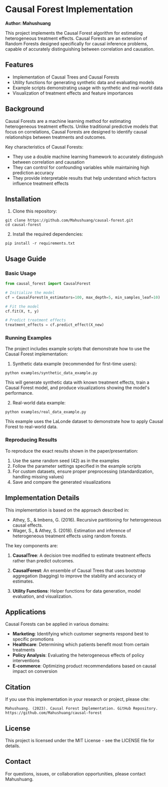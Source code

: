 # Causal Forest Implementation

**Author: Mahushuang**

This project implements the Causal Forest algorithm for estimating heterogeneous treatment effects. Causal Forests are an extension of Random Forests designed specifically for causal inference problems, capable of accurately distinguishing between correlation and causation.

## Features

- Implementation of Causal Trees and Causal Forests
- Utility functions for generating synthetic data and evaluating models
- Example scripts demonstrating usage with synthetic and real-world data
- Visualization of treatment effects and feature importances

## Background

Causal Forests are a machine learning method for estimating heterogeneous treatment effects. Unlike traditional predictive models that focus on correlations, Causal Forests are designed to identify causal relationships between treatments and outcomes.

Key characteristics of Causal Forests:
- They use a double machine learning framework to accurately distinguish between correlation and causation
- They can control for confounding variables while maintaining high prediction accuracy
- They provide interpretable results that help understand which factors influence treatment effects

## Installation

1. Clone this repository:
```
git clone https://github.com/Mahushuang/causal-forest.git
cd causal-forest
```

2. Install the required dependencies:
```
pip install -r requirements.txt
```

## Usage Guide

### Basic Usage

```python
from causal_forest import CausalForest

# Initialize the model
cf = CausalForest(n_estimators=100, max_depth=5, min_samples_leaf=10)

# Fit the model
cf.fit(X, t, y)

# Predict treatment effects
treatment_effects = cf.predict_effect(X_new)
```

### Running Examples

The project includes example scripts that demonstrate how to use the Causal Forest implementation:

1. Synthetic data example (recommended for first-time users):
```
python examples/synthetic_data_example.py
```
This will generate synthetic data with known treatment effects, train a Causal Forest model, and produce visualizations showing the model's performance.

2. Real-world data example:
```
python examples/real_data_example.py
```
This example uses the LaLonde dataset to demonstrate how to apply Causal Forest to real-world data.

### Reproducing Results

To reproduce the exact results shown in the paper/presentation:

1. Use the same random seed (42) as in the examples
2. Follow the parameter settings specified in the example scripts
3. For custom datasets, ensure proper preprocessing (standardization, handling missing values)
4. Save and compare the generated visualizations

## Implementation Details

This implementation is based on the approach described in:
- Athey, S., & Imbens, G. (2016). Recursive partitioning for heterogeneous causal effects.
- Wager, S., & Athey, S. (2018). Estimation and inference of heterogeneous treatment effects using random forests.

The key components are:

1. **CausalTree**: A decision tree modified to estimate treatment effects rather than predict outcomes.

2. **CausalForest**: An ensemble of Causal Trees that uses bootstrap aggregation (bagging) to improve the stability and accuracy of estimates.

3. **Utility Functions**: Helper functions for data generation, model evaluation, and visualization.

## Applications

Causal Forests can be applied in various domains:

- **Marketing**: Identifying which customer segments respond best to specific promotions
- **Healthcare**: Determining which patients benefit most from certain treatments
- **Policy Analysis**: Evaluating the heterogeneous effects of policy interventions
- **E-commerce**: Optimizing product recommendations based on causal impact on conversion

## Citation

If you use this implementation in your research or project, please cite:

```
Mahushuang. (2023). Causal Forest Implementation. GitHub Repository.
https://github.com/Mahushuang/causal-forest
```

## License

This project is licensed under the MIT License - see the LICENSE file for details.

## Contact

For questions, issues, or collaboration opportunities, please contact Mahushuang.
